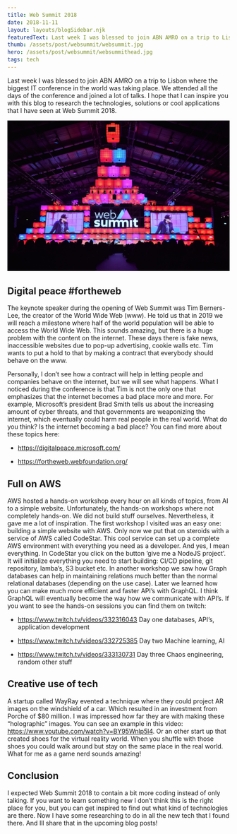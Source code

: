 ```yaml
---
title: Web Summit 2018
date: 2018-11-11
layout: layouts/blogSidebar.njk
featuredText: Last week I was blessed to join ABN AMRO on a trip to Lisbon where the biggest IT conference in the world was taking place. We attended all the days of the conference and joined a lot of talks. I hope that I can inspire you with this blog to research the technologies, solutions or cool applications that I have seen at Web Summit 2018.
thumb: /assets/post/websummit/websummit.jpg
hero: /assets/post/websummit/websummithead.jpg
tags: tech
---
```


Last week I was blessed to join ABN AMRO on a trip to Lisbon where the biggest IT conference in the world was taking place. We attended all the days of the conference and joined a lot of talks. I hope that I can inspire you with this blog to research the technologies, solutions or cool applications that I have seen at Web Summit 2018.

<img src="/assets/post/websummit/websummit.jpg" class="img-fluid mb-2" alt="Web summit image">

## Digital peace #fortheweb
The keynote speaker during the opening of Web Summit was Tim Berners-Lee, the creator of the World Wide Web (www). He told us that in 2019 we will reach a milestone where half of the world population will be able to access the World Wide Web. This sounds amazing, but there is a huge problem with the content on the internet. These days there is fake news, inaccessible websites due to pop-up advertising, cookie walls etc. Tim wants to put a hold to that by making a contract that everybody should behave on the www.

Personally, I don’t see how a contract will help in letting people and companies behave on the internet, but we will see what happens. What I noticed during the conference is that Tim is not the only one that emphasizes that the internet becomes a bad place more and more. For example, Microsoft’s president Brad Smith tells us about the increasing amount of cyber threats, and that governments are weaponizing the internet, which eventually could harm real people in the real world. What do you think? Is the internet becoming a bad place? You can find more about these topics here:

* https://digitalpeace.microsoft.com/

* https://fortheweb.webfoundation.org/

 

## Full on AWS
AWS hosted a hands-on workshop every hour on all kinds of topics, from AI to a simple website. Unfortunately, the hands-on workshops where not completely hands-on. We did not build stuff ourselves. Nevertheless, it gave me a lot of inspiration. The first workshop I visited was an easy one: building a simple website with AWS. Only now we put that on steroids with a service of AWS called CodeStar. This cool service can set up a complete AWS environment with everything you need as a developer. And yes, I mean everything. In CodeStar you click on the button ‘give me a NodeJS project’. It will initialize everything you need to start building: CI/CD pipeline, git repository, lamba’s, S3 bucket etc. In another workshop we saw how Graph databases can help in maintaining relations much better than the normal relational databases (depending on the use case). Later we learned how you can make much more efficient and faster API’s with GraphQL. I think GraphQL will eventually become the way how we communicate with API’s. If you want to see the hands-on sessions you can find them on twitch:

* https://www.twitch.tv/videos/332316043   Day one databases, API’s, application development

* https://www.twitch.tv/videos/332725385 Day two Machine learning, AI

* https://www.twitch.tv/videos/333130731 Day three Chaos engineering, random other stuff

## Creative use of tech
A startup called WayRay evented a technique where they could project AR images on the windshield of a car. Which resulted in an investment from Porche of $80 million. I was impressed how far they are with making these “holographic” images. You can see an example in this video: https://www.youtube.com/watch?v=BY95Wnlp5l4. Or an other start up that created shoes for the virtual reality world. When you shuffle with those shoes you could walk around but stay on the same place in the real world. What for me as a game nerd sounds amazing!

 

## Conclusion
I expected Web Summit 2018 to contain a bit more coding instead of only talking. If you want to learn something new I don’t think this is the right place for you, but you can get inspired to find out what kind of technologies are there. Now I have some researching to do in all the new tech that I found there. And Ill share that in the upcoming blog posts!
